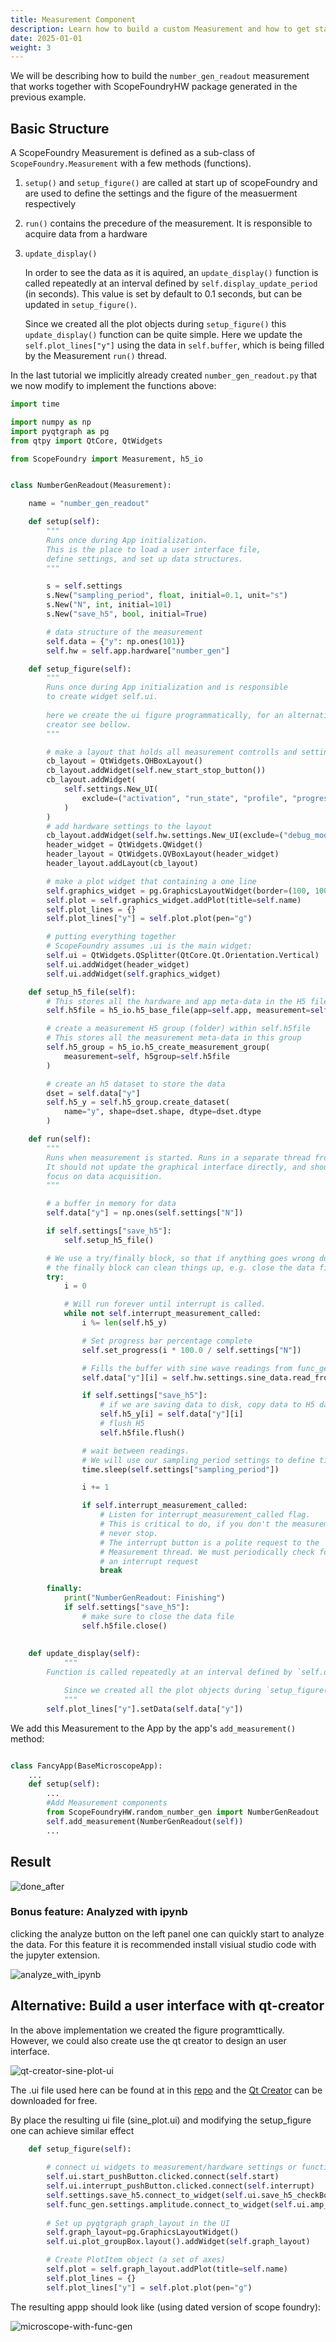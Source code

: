```yaml
---
title: Measurement Component
description: Learn how to build a custom Measurement and how to get started analyzing the data
date: 2025-01-01
weight: 3
---
```


We will be describing how to build the `number_gen_readout` measurement that works together with ScopeFoundryHW package generated in the previous example.

## Basic Structure

A ScopeFoundry Measurement is defined as a sub-class of `ScopeFoundry.Measurement` with a few methods (functions). 

1. `setup()` and `setup_figure()` are called at start up of scopeFoundry and are used to define the settings and the figure of the measuerment respectively

2. `run()` contains the precedure of the measurement. It is responsible to acquire data from a hardware

3. `update_display()` 

   In order to see the data as it is aquired, an `update_display()` function is called repeatedly at an interval defined by `self.display_update_period` (in seconds). This value is set by default to 0.1 seconds, but can be updated in `setup_figure()`. 

   Since we created all the plot objects during `setup_figure()` this `update_display()` function can be quite simple. Here we update the `self.plot_lines["y"]` using the data in `self.buffer`, which is being filled by the Measurement `run()` thread.

In the last tutorial we implicitly already created `number_gen_readout.py` that we now modify to implement the functions above:


```python
import time

import numpy as np
import pyqtgraph as pg
from qtpy import QtCore, QtWidgets

from ScopeFoundry import Measurement, h5_io


class NumberGenReadout(Measurement):

    name = "number_gen_readout"

    def setup(self):
        """
        Runs once during App initialization.
        This is the place to load a user interface file,
        define settings, and set up data structures.
        """

        s = self.settings
        s.New("sampling_period", float, initial=0.1, unit="s")
        s.New("N", int, initial=101)
        s.New("save_h5", bool, initial=True)

        # data structure of the measurement
        self.data = {"y": np.ones(101)}
        self.hw = self.app.hardware["number_gen"]

    def setup_figure(self):
        """
        Runs once during App initialization and is responsible
        to create widget self.ui.        
        
        here we create the ui figure programmatically, for an alternative using qt 
        creator see bellow.
        """

        # make a layout that holds all measurement controlls and settings from hardware
        cb_layout = QtWidgets.QHBoxLayout()
        cb_layout.addWidget(self.new_start_stop_button())
        cb_layout.addWidget(
            self.settings.New_UI(
                exclude=("activation", "run_state", "profile", "progress")
            )
        )
        # add hardware settings to the layout
        cb_layout.addWidget(self.hw.settings.New_UI(exclude=("debug_mode", "connected", "port")))
        header_widget = QtWidgets.QWidget()
        header_layout = QtWidgets.QVBoxLayout(header_widget)
        header_layout.addLayout(cb_layout)

        # make a plot widget that containing a one line
        self.graphics_widget = pg.GraphicsLayoutWidget(border=(100, 100, 100))
        self.plot = self.graphics_widget.addPlot(title=self.name)
        self.plot_lines = {}
        self.plot_lines["y"] = self.plot.plot(pen="g")

        # putting everything together
        # ScopeFoundry assumes .ui is the main widget:
        self.ui = QtWidgets.QSplitter(QtCore.Qt.Orientation.Vertical)
        self.ui.addWidget(header_widget)
        self.ui.addWidget(self.graphics_widget)

    def setup_h5_file(self):
        # This stores all the hardware and app meta-data in the H5 file
        self.h5file = h5_io.h5_base_file(app=self.app, measurement=self)

        # create a measurement H5 group (folder) within self.h5file
        # This stores all the measurement meta-data in this group
        self.h5_group = h5_io.h5_create_measurement_group(
            measurement=self, h5group=self.h5file
        )

        # create an h5 dataset to store the data
        dset = self.data["y"]
        self.h5_y = self.h5_group.create_dataset(
            name="y", shape=dset.shape, dtype=dset.dtype
        )

    def run(self):
        """
        Runs when measurement is started. Runs in a separate thread from GUI.
        It should not update the graphical interface directly, and should only
        focus on data acquisition.
        """

        # a buffer in memory for data
        self.data["y"] = np.ones(self.settings["N"])

        if self.settings["save_h5"]:
            self.setup_h5_file()

        # We use a try/finally block, so that if anything goes wrong during a measurement,
        # the finally block can clean things up, e.g. close the data file object.
        try:
            i = 0

            # Will run forever until interrupt is called.
            while not self.interrupt_measurement_called:
                i %= len(self.h5_y)

                # Set progress bar percentage complete
                self.set_progress(i * 100.0 / self.settings["N"])

                # Fills the buffer with sine wave readings from func_gen Hardware
                self.data["y"][i] = self.hw.settings.sine_data.read_from_hardware()

                if self.settings["save_h5"]:
                    # if we are saving data to disk, copy data to H5 dataset
                    self.h5_y[i] = self.data["y"][i]
                    # flush H5
                    self.h5file.flush()

                # wait between readings.
                # We will use our sampling_period settings to define time
                time.sleep(self.settings["sampling_period"])

                i += 1

                if self.interrupt_measurement_called:
                    # Listen for interrupt_measurement_called flag.
                    # This is critical to do, if you don't the measurement will
                    # never stop.
                    # The interrupt button is a polite request to the
                    # Measurement thread. We must periodically check for
                    # an interrupt request
                    break

        finally:
            print("NumberGenReadout: Finishing")
            if self.settings["save_h5"]:
                # make sure to close the data file
                self.h5file.close()
                
 
    def update_display(self):
    		"""
        Function is called repeatedly at an interval defined by `self.display_update_period` (in seconds). This value is set by default to 0.1 seconds, but can be updated in `setup_figure()`. 

  			Since we created all the plot objects during `setup_figure()` this `update_display()` function can be quite simple. Here we update the `self.plot_lines["y"]` using the data in `self.data['y']`, which is being filled by the Measurement `run()` thread.
    		"""
        self.plot_lines["y"].setData(self.data["y"])

```

We add this Measurement to the App by the app's `add_measurement()` method:

```python

class FancyApp(BaseMicroscopeApp):
    ...
    def setup(self):
        ...
        #Add Measurement components
        from ScopeFoundryHW.random_number_gen import NumberGenReadout
        self.add_measurement(NumberGenReadout(self))
        ...
```


## Result

![done_after](done_after.png)


### Bonus feature: Analyzed with ipynb

clicking the analyze button on the left panel one can quickly start to analyze the data. For this feature it is recommended install visiual studio code with the jupyter extension.

![analyze_with_ipynb](analyze_with_ipynb.png)


## Alternative: Build a user interface with qt-creator

In the above implementation we created the figure programttically. However, we could also create use the qt creator to design an user interface.  

![qt-creator-sine-plot-ui](qt-creator-sine-plot-ui.png)

The .ui file used here can be found at in this [repo](https://github.com/ScopeFoundry/HW_virtual_function_gen/tree/master) and the [Qt Creator](https://www.qt.io/offline-installers) can be downloaded for free.

By place the resulting ui file (sine_plot.ui) and modifying the setup_figure one can achieve similar effect

```python
    def setup_figure(self):
        
        # connect ui widgets to measurement/hardware settings or functions
        self.ui.start_pushButton.clicked.connect(self.start)
        self.ui.interrupt_pushButton.clicked.connect(self.interrupt)
        self.settings.save_h5.connect_to_widget(self.ui.save_h5_checkBox)
        self.func_gen.settings.amplitude.connect_to_widget(self.ui.amp_doubleSpinBox)
        
        # Set up pyqtgraph graph_layout in the UI
        self.graph_layout=pg.GraphicsLayoutWidget()
        self.ui.plot_groupBox.layout().addWidget(self.graph_layout)

        # Create PlotItem object (a set of axes)  
        self.plot = self.graph_layout.addPlot(title=self.name)
        self.plot_lines = {}
        self.plot_lines["y"] = self.plot.plot(pen="g")
```

The resulting appp should look like (using dated version of scope foundry):

![microscope-with-func-gen](microscope-with-func-gen.png)
